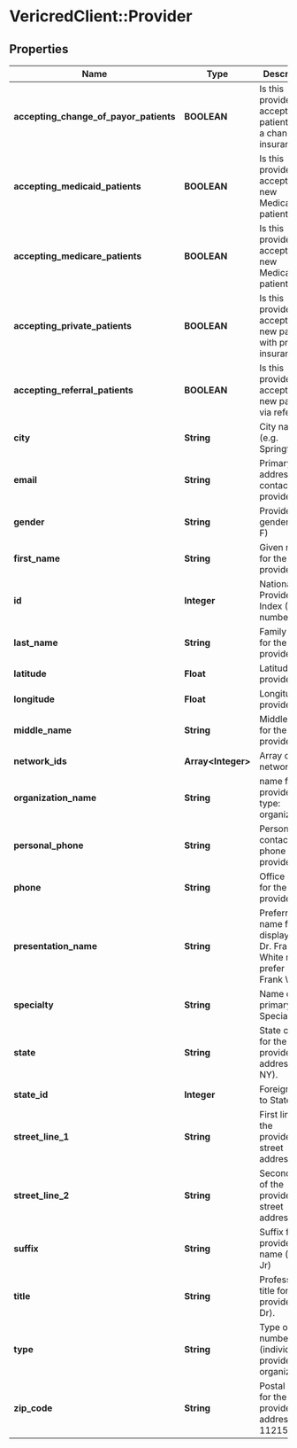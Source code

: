# VericredClient::Provider

## Properties
Name | Type | Description | Notes
------------ | ------------- | ------------- | -------------
**accepting_change_of_payor_patients** | **BOOLEAN** | Is this provider accepting patients with a change of insurance? | [optional] 
**accepting_medicaid_patients** | **BOOLEAN** | Is this provider accepting new Medicaid patients? | [optional] 
**accepting_medicare_patients** | **BOOLEAN** | Is this provider accepting new Medicare patients? | [optional] 
**accepting_private_patients** | **BOOLEAN** | Is this provider accepting new patients with private insurance? | [optional] 
**accepting_referral_patients** | **BOOLEAN** | Is this provider accepting new patients via referrals? | [optional] 
**city** | **String** | City name (e.g. Springfield). | [optional] 
**email** | **String** | Primary email address to contact the provider. | [optional] 
**gender** | **String** | Provider&#39;s gender (M or F) | [optional] 
**first_name** | **String** | Given name for the provider. | [optional] 
**id** | **Integer** | National Provider Index (NPI) number | [optional] 
**last_name** | **String** | Family name for the provider. | [optional] 
**latitude** | **Float** | Latitude of provider | [optional] 
**longitude** | **Float** | Longitude of provider | [optional] 
**middle_name** | **String** | Middle name for the provider. | [optional] 
**network_ids** | **Array&lt;Integer&gt;** | Array of network ids | [optional] 
**organization_name** | **String** | name for the providers of type: organization. | [optional] 
**personal_phone** | **String** | Personal contact phone for the provider. | [optional] 
**phone** | **String** | Office phone for the provider | [optional] 
**presentation_name** | **String** | Preferred name for display (e.g. Dr. Francis White may prefer Dr. Frank White) | [optional] 
**specialty** | **String** | Name of the primary Specialty | [optional] 
**state** | **String** | State code for the provider&#39;s address (e.g. NY). | [optional] 
**state_id** | **Integer** | Foreign key to States | [optional] 
**street_line_1** | **String** | First line of the provider&#39;s street address. | [optional] 
**street_line_2** | **String** | Second line of the provider&#39;s street address. | [optional] 
**suffix** | **String** | Suffix for the provider&#39;s name (e.g. Jr) | [optional] 
**title** | **String** | Professional title for the provider (e.g. Dr). | [optional] 
**type** | **String** | Type of NPI number (individual provider vs organization). | [optional] 
**zip_code** | **String** | Postal code for the provider&#39;s address (e.g. 11215) | [optional] 


